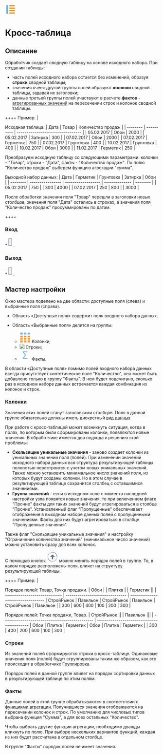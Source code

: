 ![](../../media/app/icons/component_18/component_default-04.svg)
# Кросс-таблица

## Описание

Обработчик создает сводную таблицу на основе исходного набора. При создании таблицы:

* часть полей исходного набора остается без изменений, образуя **строки** сводной таблицы;
* значения ячеек другой группы полей образуют **колонки** сводной таблицы, задавая их заголовки;
* данные третьей группы полей участвуют в расчете **фактов** - [агрегированных значений](../aggregation_functions.md) на пересечении строк и колонок сводной таблицы.

++++ Пример: |

Исходная таблица:
 | Дата   | Товар         | Количество продаж |
 | --------   | ----------         | --------------------------------- |
 | 05.02.2017 | Обои           | 2000                              |
 | 05.02.2017 | Затирка     | 300                               |
 | 07.02.2017 | Обои           | 2000                              |
 | 07.02.2017 | Герметик   | 750                               |
 | 07.02.2017 | Грунтовка | 400                               |
 | 10.02.2017 | Грунтовка | 400                               |
 | 10.02.2017 | Обои           | 3000                              |
 | 11.02.2017 | Герметик   | 250                               |

Преобразуем исходную таблицу со следующими параметрами: колонки - "Товар", строки - "Дата", факты - "Количество продаж". По полю "Количество продаж" выберем функцию агрегации "сумма".

Выходной набор данных:
 | Дата   | Герметик | Грунтовка | Затирка | Обои |
 | --------   | ---------------- | ------------------ | -------------- | -------- |
 | 05.02.2017 | 750              |                    | 300            | 4000     |
 | 07.02.2017 | 250              | 800                |                | 3000     |

После обработки значения поля "Товар" перешли в заголовки новых столбцов, значения поля "Дата" остались в строках, а значения поля "Количество продаж" просуммированы по датам.

++++

### Вход

   *![](../../media/app/icons/ports/output_table_inactive.svg).

### Выход

   *![](../../media/app/icons/ports/output_table_inactive.svg).

## Мастер настройки

Окно мастера поделено на две области: доступные поля (слева) и выбранные поля (справа).

* Область «Доступные поля» содержит поля входного набора данных.

* Область «Выбранные поля» делится на группы:
  * ![](../../media/app/icons/view_types_18/columns.svg)   Колонки;
  * ![](../../media/app/icons/view_types_18/strings.svg)   Строки;
  * ![](../../media/app/icons/view_types_18/facts.svg)  Факты.

В области «Доступные поля» помимо полей входного набора данных всегда присутствует синтетическое поле "Количество", оно может быть добавлено только в группу "Факты". В нем будет подсчитано, сколько раз в исходном наборе данных встречается каждая комбинация из колонок и строк.

### Колонки

Значения этих полей станут заголовками столбцов. Поля в данной группе обязательно должны иметь дискретный [вид данных](../../data/datatype.md)

При работе с кросс-таблицей может возникнуть ситуация, когда в полях, по которым были сформированы колонки, появляются новые значения. В обработчике имеется два подхода к решению этой проблемы:

* **Скользящие уникальные значения** - заново создает колонки из уникальных значений поля (полей). При изменении значений исходного набора данных вся структура результирующей таблицы полностью перестроится с учетом новых уникальных значений. Также можно установить минимальное число значений поля, из которых будут созданы колонки. Но в этом случае в результирующей таблице сохранится столбец с оставшимися значениями.
* **Группа значений** - если в исходном поле с момента последней настройки узла появятся новые значения, то при включенном флаге "Прочие" факты для таких значений будут агрегироваться в столбце "Прочие".  Установленный флаг "Пропущенные" обеспечивает  отображение в выходном наборе данных полей с пропущенными значениями. Факты для них будут агрегироваться в столбце "Пропущенные значения".

Также флаг "Скользящие уникальные значения" и настройку "Ограничение количества значений" (минимальное число значений) можно установить сразу для всех колонок.

С помощью кнопок ![](../../media/app/icons/toolbar_18/top.svg) можно менять порядок полей в группе. То, в каком порядке расположены поля, влияет на структуру результирующей таблицы.

++++ Пример: |

Порядок полей: Товар, Точка продажи.
 | Обои                    | | Плитка                  | | Герметик                ||
 | ----------------------------- | ------------------------------- | ----------------------------------
 | СтройРынок          | Павильон                | СтройРынок               | Павильон | СтройРынок | Павильон |
 | 300                           | 600                             | 400                                | 100              | 200                  | 300              |

Порядок полей: Точка продажи, Товар.
 | СтройРынок                        || | Павильон                        |||
 | ---------------------------------------------- | -------------------------------------------
 | Обои                                       | Плитка                                | Герметик | Обои | Плитка | Герметик |
 | 300                                            | 400                                         | 200              | 600      | 100          | 300              |

### Строки

Из значений полей  сформируются строки в кросс-таблице. Одинаковые значения поля (полей) будут сгруппированы таким же образом, как это происходит в обработчике [Группировка](../../processors/transformation/grouping.md).

Порядок полей в данной группе влияет на порядок сортировки данных в результирующей таблице по этим полям.

### Факты

Данные полей в этой группе обрабатываются в соответствии с [функциями агрегации](../aggregation_functions.md). Получившиеся значения отображаются на пересечении колонок и строк. По умолчанию для числовых типов выбрана функция "Сумма", а для всех остальных "Количество".

Чтобы выбрать другие функции агрегации, необходимо дважды кликнуть по полю. При выборе нескольких вариантов функций, каждая из них будет рассчитана в отдельном столбце.

В группе "Факты" порядок полей не имеет значения.
